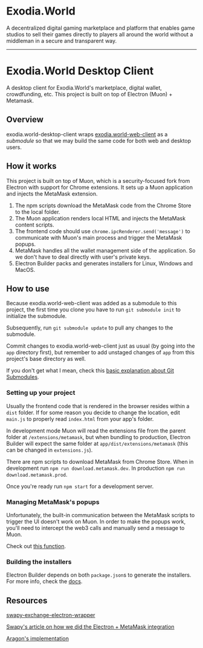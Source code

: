 # Exodia.World

A decentralized digital gaming marketplace and platform that enables game studios to sell their games directly to players all around the world without a middleman in a secure and transparent way.

---

# Exodia.World Desktop Client

A desktop client for Exodia.World's marketplace, digital wallet, crowdfunding, etc. This project is built on top of Electron (Muon) + Metamask.

## Overview

exodia.world-desktop-client wraps [exodia.world-web-client](https://bitbucket.org/exodia-world/exodia.world-web-client) as a *submodule* so that we may build the same code for both web and desktop users.

## How it works

This project is built on top of Muon, which is a security-focused fork from Electron with support for Chrome extensions. It sets up a Muon application and injects the MetaMask extension. 

1. The npm scripts download the MetaMask code from the Chrome Store to the local folder.
2. The Muon application renders local HTML and injects the MetaMask content scripts.
3. The frontend code should use `chrome.ipcRenderer.send('message')` to communicate with Muon's main process and trigger the MetaMask popups.
4. MetaMask handles all the wallet management side of the application. So we don't have to deal directly with user's private keys.
5. Electron Builder packs and generates installers for Linux, Windows and MacOS.

## How to use

Because exodia.world-web-client was added as a submodule to this project, the first time you clone you have to run `git submodule init` to initialize the submodule.

Subsequently, run `git submodule update` to pull any changes to the submodule.

Commit changes to exodia.world-web-client just as usual (by going into the `app` directory first), but remember to add unstaged changes of `app` from this project's base directory as well.

If you don't get what I mean, check this [basic explanation about Git Submodules](https://gist.github.com/gitaarik/8735255).

### Setting up your project

Usually the frontend code that is rendered in the browser resides within a `dist` folder. If for some reason you decide to change the location, edit `main.js` to properly read `index.html` from your app's folder.

In development mode Muon will read the extensions file from the parent folder at `/extensions/metamask`, but when bundling to production, Electron Builder will expect the same folder at `app/dist/extensions/metamask` (this can be changed in `extensions.js`).

There are npm scripts to download MetaMask from Chrome Store. When in development run `npm run download.metamask.dev`. In production `npm run download.metamask.prod`.

Once you're ready run `npm start` for a development server.

### Managing MetaMask's popups

Unfortunately, the built-in communication between the MetaMask scripts to trigger the UI doesn't work on Muon. In order to make the popups work, you'll need to intercept the web3 calls and manually send a message to Muon.

Check out [this function](https://github.com/SwapyNetwork/electron-metamask-boilerplate/blob/master/your-app/index.js#L33).

### Building the installers

Electron Builder depends on both `package.json`s to generate the installers. For more info, check the [docs](https://www.electron.build/).

## Resources

[swapy-exchange-electron-wrapper](https://github.com/SwapyNetwork/swapy-exchange-electron-wrapper)

[Swapy's article on how we did the Electron + MetaMask integration](https://medium.com/@SwapyNetwork/integrating-metamask-with-electron-a-simple-secure-and-non-intrusive-approach-517a04da1656)

[Aragon's implementation](https://blog.aragon.one/electron-metamask-secure-easy-to-use-dapps-5a9987d21034)

